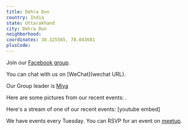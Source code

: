 ```yaml
---
title: Dehra Dun
country: India
state: Uttarakhand
city: Dehra Dun
neighborhood: 
coordinates: 30.325565, 78.043681
plusCode:
---
```

Join our [Facebook group](https://www.facebook.com/groups/free.code.camp.dehradun).

You can chat with us on [WeChat](wechat URL).

Our Group leader is [Miya](freecodecamp.org/miya)

Here are some pictures from our recent events:
![]().

Here's a stream of one of our recent events:
[youtube embed]

We have events every Tuesday. You can RSVP for an event on [meetup](meetupurl).
